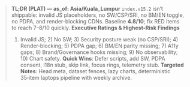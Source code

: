 > **TL;DR (PLAT) — as_of: Asia/Kuala_Lumpur**
> `index.v15.2` isn’t shippable: invalid JS placeholders, no SW/CSP/SRI, no BM/EN toggle, no PDPA, and render-blocking CDNs. Baseline **4.8/10**; fix RED items to reach 7–8/10 quickly.
> **Executive Ratings & Highest‑Risk Findings**
> 1) Invalid JS; 2) No SW; 3) Security posture weak (no CSP/SRI); 4) Render‑blocking; 5) PDPA gap; 6) BM/EN parity missing; 7) A11y gaps; 8) Brand/Governance hooks missing; 9) No observability; 10) Chart safety.
> **Quick Wins**: Defer scripts, add SW, PDPA consent, i18n stub, skip link, focus rings, telemetry stub.
> **Targeted Notes**: Head meta, dataset fences, lazy charts, deterministic 35‑item laptops pipeline with weekly archive.
